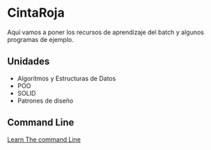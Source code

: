 # CintaRoja

Aquí vamos a poner los recursos de aprendizaje del batch y algunos programas de ejemplo.

Unidades
---
 - Algoritmos y Estructuras de Datos
 - POO
 - SOLID
 - Patrones de diseño

Command Line
---

[Learn The command Line](https://www.codecademy.com/learn/learn-the-command-line)